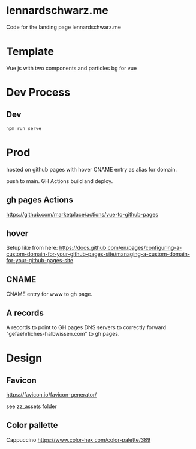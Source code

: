 # lennardschwarz.me
Code for the landing page lennardschwarz.me

# Template
Vue js with two components and particles bg for vue

# Dev Process
## Dev
```bash
npm run serve
```

# Prod
hosted on github pages with hover CNAME entry as alias for domain.

push to main. GH Actions build and deploy. 

## gh pages Actions
https://github.com/marketplace/actions/vue-to-github-pages

## hover
Setup like from here:
https://docs.github.com/en/pages/configuring-a-custom-domain-for-your-github-pages-site/managing-a-custom-domain-for-your-github-pages-site

## CNAME
CNAME entry for www to gh page.

## A records
A records to point to GH pages DNS servers to correctly forward "gefaehrliches-halbwissen.com" to gh pages.

# Design
## Favicon
https://favicon.io/favicon-generator/

see zz_assets folder

## Color pallette
Cappuccino
https://www.color-hex.com/color-palette/389